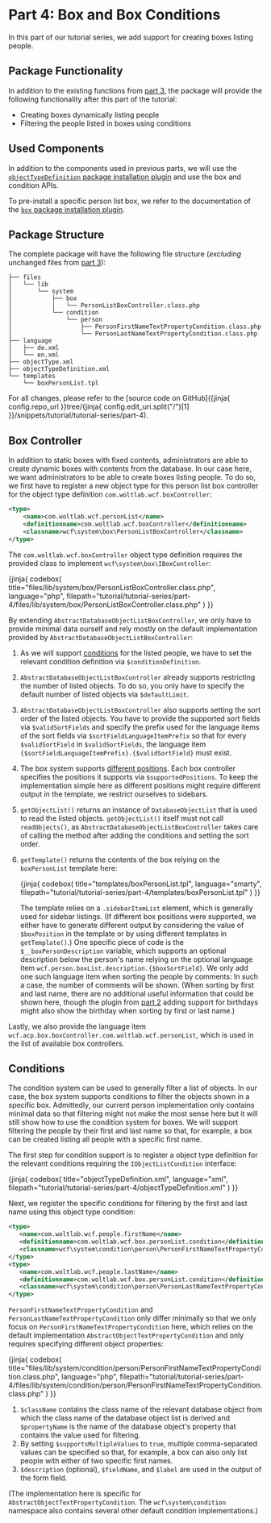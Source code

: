 # Part 4: Box and Box Conditions

In this part of our tutorial series, we add support for creating boxes listing people.

## Package Functionality

In addition to the existing functions from [part 3](part_3.md), the package will provide the following functionality after this part of the tutorial:

- Creating boxes dynamically listing people
- Filtering the people listed in boxes using conditions

## Used Components

In addition to the components used in previous parts, we will use the [`objectTypeDefinition` package installation plugin](../../package/pip/object-type-definition.md) and use the box and condition APIs.

To pre-install a specific person list box, we refer to the documentation of the [`box` package installation plugin](../../package/pip/box.md).


## Package Structure

The complete package will have the following file structure (_excluding_ unchanged files from [part 3](part_3.md)):

```
├── files
│   └── lib
│       └── system
│           ├── box
│           │   └── PersonListBoxController.class.php
│           └── condition
│               └── person
│                   ├── PersonFirstNameTextPropertyCondition.class.php
│                   └── PersonLastNameTextPropertyCondition.class.php
├── language
│   ├── de.xml
│   └── en.xml
├── objectType.xml
├── objectTypeDefinition.xml
└── templates
    └── boxPersonList.tpl
```

For all changes, please refer to the [source code on GitHub]({jinja{ config.repo_url }}tree/{jinja{ config.edit_uri.split("/")[1] }}/snippets/tutorial/tutorial-series/part-4).


## Box Controller

In addition to static boxes with fixed contents, administrators are able to create dynamic boxes with contents from the database.
In our case here, we want administrators to be able to create boxes listing people.
To do so, we first have to register a new object type for this person list box controller for the object type definition `com.woltlab.wcf.boxController`:

```xml
<type>
	<name>com.woltlab.wcf.personList</name>
	<definitionname>com.woltlab.wcf.boxController</definitionname>
	<classname>wcf\system\box\PersonListBoxController</classname>
</type>
```

The `com.woltlab.wcf.boxController` object type definition requires the provided class to implement `wcf\system\box\IBoxController`:

{jinja{ codebox(
  title="files/lib/system/box/PersonListBoxController.class.php",
  language="php",
  filepath="tutorial/tutorial-series/part-4/files/lib/system/box/PersonListBoxController.class.php"
) }}

By extending `AbstractDatabaseObjectListBoxController`, we only have to provide minimal data ourself and rely mostly on the default implementation provided by `AbstractDatabaseObjectListBoxController`:

1. As we will support [conditions](#conditions) for the listed people, we have to set the relevant condition definition via `$conditionDefinition`.
2. `AbstractDatabaseObjectListBoxController` already supports restricting the number of listed objects.
   To do so, you only have to specify the default number of listed objects via `$defaultLimit`.
3. `AbstractDatabaseObjectListBoxController` also supports setting the sort order of the listed objects.
   You have to provide the supported sort fields via `$validSortFields` and specify the prefix used for the language items of the sort fields via `$sortFieldLanguageItemPrefix` so that for every `$validSortField` in `$validSortFields`, the language item `{$sortFieldLanguageItemPrefix}.{$validSortField}` must exist.
4. The box system supports [different positions](../../package/pip/box.md#position).
   Each box controller specifies the positions it supports via `$supportedPositions`.
   To keep the implementation simple here as different positions might require different output in the template, we restrict ourselves to sidebars.
5. `getObjectList()` returns an instance of `DatabaseObjectList` that is used to read the listed objects.
   `getObjectList()` itself must not call `readObjects()`, as `AbstractDatabaseObjectListBoxController` takes care of calling the method after adding the conditions and setting the sort order.
6. `getTemplate()` returns the contents of the box relying on the `boxPersonList` template here:
   
   {jinja{ codebox(
       title="templates/boxPersonList.tpl",
       language="smarty",
       filepath="tutorial/tutorial-series/part-4/templates/boxPersonList.tpl"
   ) }}
   
   The template relies on a `.sidebarItemList` element, which is generally used for sidebar listings.
   (If different box positions were supported, we either have to generate different output by considering the value of `$boxPosition` in the template or by using different templates in `getTemplate()`.)
   One specific piece of code is the `$__boxPersonDescription` variable, which supports an optional description below the person's name relying on the optional language item `wcf.person.boxList.description.{$boxSortField}`.
   We only add one such language item when sorting the people by comments:
   In such a case, the number of comments will be shown.
   (When sorting by first and last name, there are no additional useful information that could be shown here, though the plugin from [part 2](part_2.md) adding support for birthdays might also show the birthday when sorting by first or last name.)
   
Lastly, we also provide the language item `wcf.acp.box.boxController.com.woltlab.wcf.personList`, which is used in the list of available box controllers.


## Conditions

The condition system can be used to generally filter a list of objects.
In our case, the box system supports conditions to filter the objects shown in a specific box.
Admittedly, our current person implementation only contains minimal data so that filtering might not make the most sense here but it will still show how to use the condition system for boxes.
We will support filtering the people by their first and last name so that, for example, a box can be created listing all people with a specific first name.

The first step for condition support is to register a object type definition for the relevant conditions requiring the `IObjectListCondition` interface:

{jinja{ codebox(
  title="objectTypeDefinition.xml",
  language="xml",
  filepath="tutorial/tutorial-series/part-4/objectTypeDefinition.xml"
) }}

Next, we register the specific conditions for filtering by the first and last name using this object type condition:

```xml
<type>
   <name>com.woltlab.wcf.people.firstName</name>
   <definitionname>com.woltlab.wcf.box.personList.condition</definitionname>
   <classname>wcf\system\condition\person\PersonFirstNameTextPropertyCondition</classname>
</type>
<type>
   <name>com.woltlab.wcf.people.lastName</name>
   <definitionname>com.woltlab.wcf.box.personList.condition</definitionname>
   <classname>wcf\system\condition\person\PersonLastNameTextPropertyCondition</classname>
</type>
```

`PersonFirstNameTextPropertyCondition` and `PersonLastNameTextPropertyCondition` only differ minimally so that we only focus on `PersonFirstNameTextPropertyCondition` here, which relies on the default implementation `AbstractObjectTextPropertyCondition` and only requires specifying different object properties:

{jinja{ codebox(
  title="files/lib/system/condition/person/PersonFirstNameTextPropertyCondition.class.php",
  language="php",
  filepath="tutorial/tutorial-series/part-4/files/lib/system/condition/person/PersonFirstNameTextPropertyCondition.class.php"
) }}

1. `$className` contains the class name of the relevant database object from which the class name of the database object list is derived and `$propertyName` is the name of the database object's property that contains the value used for filtering.
1. By setting `$supportsMultipleValues` to `true`, multiple comma-separated values can be specified so that, for example, a box can also only list people with either of two specific first names.
1. `$description` (optional), `$fieldName`, and `$label` are used in the output of the form field.

(The implementation here is specific for `AbstractObjectTextPropertyCondition`.
The `wcf\system\condition` namespace also contains several other default condition implementations.)
